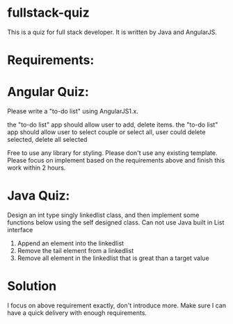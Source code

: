 # fullstack-quiz
This is a quiz for full stack developer. It is written by Java and AngularJS.

# Requirements:
# Angular Quiz:
Please write a "to-do list" using AngularJS1.x.

the "to-do list" app should allow user to add, delete items.
the "to-do list" app should allow user to select couple or select all, user could delete selected, delete all selected
 
Free to use any library for styling.
Please don't use any existing template. 
Please focus on implement based on the requirements above and finish this work within 2 hours.

# Java Quiz:
Design an int type singly linkedlist class, and then implement some functions below using the self designed class.
Can not use Java built in List interface
1. Append an element into the linkedlist
2. Remove the tail element from a linkedlist
3. Remove all element in the linkedlist that is great than a target value

# Solution
I focus on above requirement exactly, don't introduce more. Make sure I can have a quick delivery with enough requirements.
